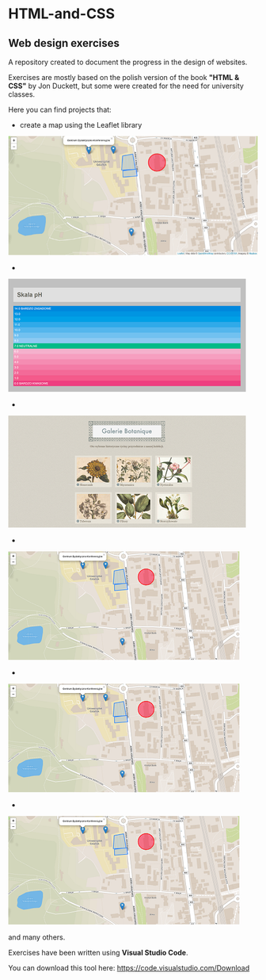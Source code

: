 # HTML-and-CSS
## Web design exercises

A repository created to document the progress in the design of websites.

Exercises are mostly based on the polish version of the book **"HTML & CSS"** by Jon Duckett, but some were created for the need for university classes.

Here you can find projects that:
* create a map using the Leaflet library

![Leaflet map](https://github.com/justynagapys/HTML-and-CSS/blob/master/ImagesReadme/leafletmap.png)

*

![PHScale](https://github.com/justynagapys/HTML-and-CSS/blob/master/ImagesReadme/PHscale.png)

*

![ImagesFlowers](https://github.com/justynagapys/HTML-and-CSS/blob/master/ImagesReadme/flowers.png)

*

![Leaflet map](https://github.com/justynagapys/HTML-and-CSS/blob/master/ImagesReadme/mapaLeaflet.png)

*

![Leaflet map](https://github.com/justynagapys/HTML-and-CSS/blob/master/ImagesReadme/mapaLeaflet.png)

*

![Leaflet map](https://github.com/justynagapys/HTML-and-CSS/blob/master/ImagesReadme/mapaLeaflet.png)

and many others.

Exercises have been written using **Visual Studio Code**.

You can download this tool here: https://code.visualstudio.com/Download
